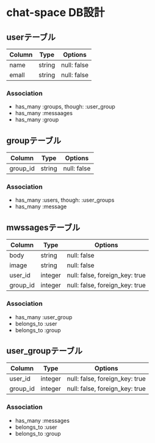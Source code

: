 # chat-space DB設計
## userテーブル
|Column|Type|Options|
|------|----|-------|
|name|string|null: false|
|emall|string|null: false|
### Association
- has_many :groups, though: :user_group
- has_many :messaages
- has_many :group

## groupテーブル
|Column|Type|Options|
|------|----|-------|
|group_id|string|null: false|
### Association
- has_many  :users, though: :user_groups
- has_many :message

## mwssagesテーブル
|Column|Type|Options|
|------|----|-------|
|body|string|null: false|
|image|string|null: false|
|user_id|integer|null: false, foreign_key: true|
|group_id|integer|null: false, foreign_key: true|
### Association
- has_many :user_group
- belongs_to :user
- belongs_to :group

## user_groupテーブル
|Column|Type|Options|
|------|----|-------|
|user_id|integer|null: false, foreign_key: true|
|group_id|integer|null: false, foreign_key: true|
### Association
- has_many :messages
- belongs_to :user
- belongs_to :group
